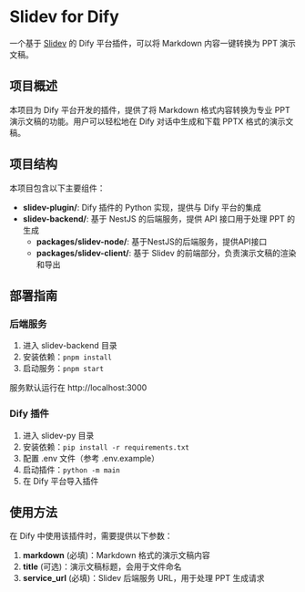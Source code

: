 # Slidev for Dify

一个基于 [Slidev](https://cn.sli.dev/guide/) 的 Dify 平台插件，可以将 Markdown 内容一键转换为 PPT 演示文稿。

## 项目概述

本项目为 Dify 平台开发的插件，提供了将 Markdown 格式内容转换为专业 PPT 演示文稿的功能。用户可以轻松地在 Dify 对话中生成和下载 PPTX 格式的演示文稿。

## 项目结构

本项目包含以下主要组件：

- **slidev-plugin/**: Dify 插件的 Python 实现，提供与 Dify 平台的集成
- **slidev-backend/**: 基于 NestJS 的后端服务，提供 API 接口用于处理 PPT 的生成
  - **packages/slidev-node/**: 基于NestJS的后端服务，提供API接口
  - **packages/slidev-client/**: 基于 Slidev 的前端部分，负责演示文稿的渲染和导出

## 部署指南

### 后端服务

1. 进入 slidev-backend 目录
2. 安装依赖：`pnpm install`
3. 启动服务：`pnpm start`

服务默认运行在 http://localhost:3000

### Dify 插件

1. 进入 slidev-py 目录
2. 安装依赖：`pip install -r requirements.txt`
3. 配置 .env 文件（参考 .env.example）
4. 启动插件：`python -m main`
5. 在 Dify 平台导入插件

## 使用方法

在 Dify 中使用该插件时，需要提供以下参数：

1. **markdown** (必填)：Markdown 格式的演示文稿内容
2. **title** (可选)：演示文稿标题，会用于文件命名
3. **service_url** (必填)：Slidev 后端服务 URL，用于处理 PPT 生成请求